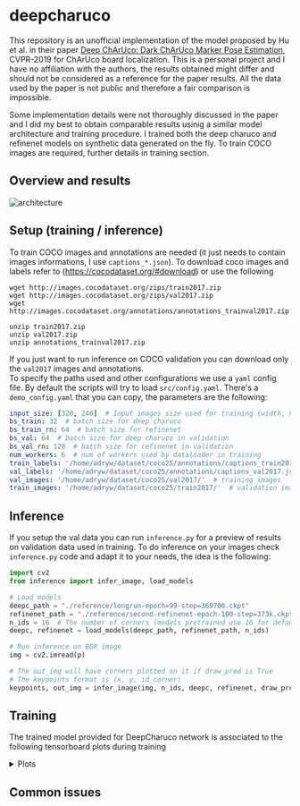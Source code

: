 # deepcharuco

This repository is an unofficial implementation of the model proposed by Hu et al. in their paper [Deep ChArUco: Dark ChArUco Marker Pose Estimation](https://arxiv.org/abs/1812.03247), CVPR-2019 for ChArUco board localization.
This is a personal project and I have no affiliation with the authors, the results obtained might differ and should not be considered as a reference for the paper results. All the data used by the paper is not public and therefore a fair comparison is impossible.

Some implementation details were not thoroughly discussed in the paper and I did my best to obtain comparable results usinig a similar model architecture and training procedure. I trained both the deep charuco and refinenet models on synthetic data generated on the fly. To train COCO images are required, further details in training section.

## Overview and results
![architecture](https://i.imgur.com/W8TnGgm.png)

## Setup (training / inference)
To train COCO images and annotations are needed (it just needs to contain images informations, I use `captions_*.json`).
To download coco images and labels refer to (https://cocodataset.org/#download) or use the following
```
wget http://images.cocodataset.org/zips/train2017.zip
wget http://images.cocodataset.org/zips/val2017.zip
wget http://images.cocodataset.org/annotations/annotations_trainval2017.zip

unzip train2017.zip
unzip val2017.zip
unzip annotations_trainval2017.zip
```
If you just want to run inference on COCO validation you can download only the `val2017` images and annotations.  
To specify the paths used and other configurations we use a `yaml` config file.
By default the scripts will try to load `src/config.yaml`. There's a `demo_config.yaml` that you can copy, the parameters are the following:
```yaml
input_size: [320, 240]  # Input images size used for training (width, height)
bs_train: 32  # batch size for deep charuco
bs_train_rn: 64  # batch size for refinenet
bs_val: 64  # batch size for deep charuco in validation
bs_val_rn: 128  # batch size for refinenet in validation
num_workers: 6  # num of workers used by dataloader in training
train_labels: '/home/adryw/dataset/coco25/annotations/captions_train2017.json'  # training labels
val_labels: '/home/adryw/dataset/coco25/annotations/captions_val2017.json'  # validation labels
val_images: '/home/adryw/dataset/coco25/val2017/'  # training images
train_images: '/home/adryw/dataset/coco25/train2017/'  # validation images
```

## Inference
If you setup the val data you can run `inference.py` for a preview of results on validation data used in training. To do inference on your images check `inference.py` code and adapt it to your needs, the idea is the following:
```python
import cv2
from inference import infer_image, load_models

# Load models
deepc_path = "./reference/longrun-epoch=99-step=369700.ckpt"
refinenet_path = "./reference/second-refinenet-epoch-100-step=373k.ckpt"
n_ids = 16  # The number of corners (models pretrained use 16 for default board)
deepc, refinenet = load_models(deepc_path, refinenet_path, n_ids)

# Run inference on BGR image
img = cv2.imread(p)

# The out_img will have corners plotted on it if draw_pred is True
# The keypoints format is (x, y, id_corner)
keypoints, out_img = infer_image(img, n_ids, deepc, refinenet, draw_pred=True)
```

## Training
The trained model provided for DeepCharuco network is associated to the following tensorboard plots during training
<details>
  <summary>Plots</summary>
  
  ![train_res](https://i.imgur.com/PFTL10P.png)
  ![train_res2](https://i.imgur.com/pdrC5C4.png)
  Where `l2_pixels` is the euclidean distance in pixels of the corners the model found during validation and `match_ratio` is the percentage of corners found over the total in each image. Please look at `models/metrics.py`, they are not perfect metrics but provide useful insights of the model training.
</details>


## Common issues
